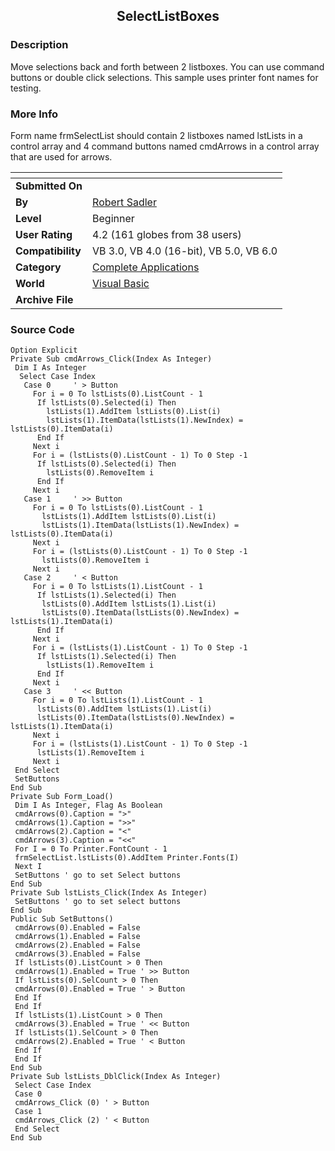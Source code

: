 ﻿<div align="center">

## SelectListBoxes


</div>

### Description

Move selections back and forth between 2 listboxes. You can use command buttons or double click selections. This sample uses printer font names for testing.
 
### More Info
 
Form name frmSelectList should contain 2 listboxes named lstLists in a control array and 4 command buttons named cmdArrows in a control array that are used for arrows.


<span>             |<span>
---                |---
**Submitted On**   |
**By**             |[Robert Sadler](https://github.com/Planet-Source-Code/PSCIndex/blob/master/ByAuthor/robert-sadler.md)
**Level**          |Beginner
**User Rating**    |4.2 (161 globes from 38 users)
**Compatibility**  |VB 3\.0, VB 4\.0 \(16\-bit\), VB 5\.0, VB 6\.0
**Category**       |[Complete Applications](https://github.com/Planet-Source-Code/PSCIndex/blob/master/ByCategory/complete-applications__1-27.md)
**World**          |[Visual Basic](https://github.com/Planet-Source-Code/PSCIndex/blob/master/ByWorld/visual-basic.md)
**Archive File**   |[](https://github.com/Planet-Source-Code/robert-sadler-selectlistboxes__1-3667/archive/master.zip)





### Source Code

```
Option Explicit
Private Sub cmdArrows_Click(Index As Integer)
 Dim I As Integer
  Select Case Index
   Case 0     ' > Button
     For i = 0 To lstLists(0).ListCount - 1
      If lstLists(0).Selected(i) Then
        lstLists(1).AddItem lstLists(0).List(i)
        lstLists(1).ItemData(lstLists(1).NewIndex) = lstLists(0).ItemData(i)
      End If
     Next i
     For i = (lstLists(0).ListCount - 1) To 0 Step -1
      If lstLists(0).Selected(i) Then
        lstLists(0).RemoveItem i
      End If
     Next i
   Case 1     ' >> Button
     For i = 0 To lstLists(0).ListCount - 1
       lstLists(1).AddItem lstLists(0).List(i)
       lstLists(1).ItemData(lstLists(1).NewIndex) = lstLists(0).ItemData(i)
     Next i
     For i = (lstLists(0).ListCount - 1) To 0 Step -1
       lstLists(0).RemoveItem i
     Next i
   Case 2     ' < Button
     For i = 0 To lstLists(1).ListCount - 1
      If lstLists(1).Selected(i) Then
       lstLists(0).AddItem lstLists(1).List(i)
       lstLists(0).ItemData(lstLists(0).NewIndex) = lstLists(1).ItemData(i)
      End If
     Next i
     For i = (lstLists(1).ListCount - 1) To 0 Step -1
      If lstLists(1).Selected(i) Then
        lstLists(1).RemoveItem i
      End If
     Next i
   Case 3     ' << Button
     For i = 0 To lstLists(1).ListCount - 1
      lstLists(0).AddItem lstLists(1).List(i)
      lstLists(0).ItemData(lstLists(0).NewIndex) = lstLists(1).ItemData(i)
     Next i
     For i = (lstLists(1).ListCount - 1) To 0 Step -1
      lstLists(1).RemoveItem i
     Next i
 End Select
 SetButtons
End Sub
Private Sub Form_Load()
 Dim I As Integer, Flag As Boolean
 cmdArrows(0).Caption = ">"
 cmdArrows(1).Caption = ">>"
 cmdArrows(2).Caption = "<"
 cmdArrows(3).Caption = "<<"
 For I = 0 To Printer.FontCount - 1
 frmSelectList.lstLists(0).AddItem Printer.Fonts(I)
 Next I
 SetButtons ' go to set Select buttons
End Sub
Private Sub lstLists_Click(Index As Integer)
 SetButtons ' go to set select buttons
End Sub
Public Sub SetButtons()
 cmdArrows(0).Enabled = False
 cmdArrows(1).Enabled = False
 cmdArrows(2).Enabled = False
 cmdArrows(3).Enabled = False
 If lstLists(0).ListCount > 0 Then
 cmdArrows(1).Enabled = True ' >> Button
 If lstLists(0).SelCount > 0 Then
 cmdArrows(0).Enabled = True ' > Button
 End If
 End If
 If lstLists(1).ListCount > 0 Then
 cmdArrows(3).Enabled = True ' << Button
 If lstLists(1).SelCount > 0 Then
 cmdArrows(2).Enabled = True ' < Button
 End If
 End If
End Sub
Private Sub lstLists_DblClick(Index As Integer)
 Select Case Index
 Case 0
 cmdArrows_Click (0) ' > Button
 Case 1
 cmdArrows_Click (2) ' < Button
 End Select
End Sub
```

